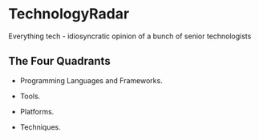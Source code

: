 # TechnologyRadar
Everything tech - idiosyncratic opinion of a bunch of senior technologists

## The Four Quadrants 

* Programming Languages and Frameworks. 

* Tools.

* Platforms.

* Techniques. 
